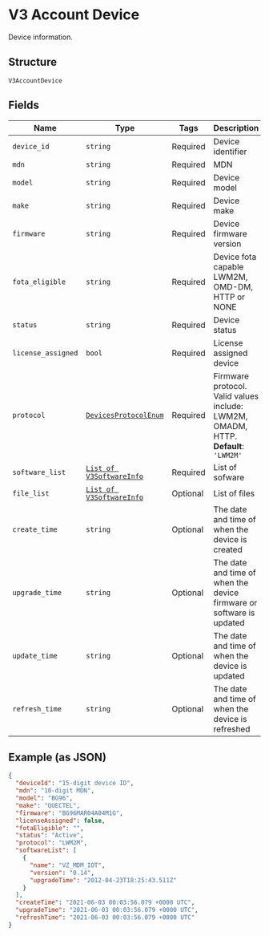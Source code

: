 
# V3 Account Device

Device information.

## Structure

`V3AccountDevice`

## Fields

| Name | Type | Tags | Description |
|  --- | --- | --- | --- |
| `device_id` | `string` | Required | Device identifier |
| `mdn` | `string` | Required | MDN |
| `model` | `string` | Required | Device model |
| `make` | `string` | Required | Device make |
| `firmware` | `string` | Required | Device firmware version |
| `fota_eligible` | `string` | Required | Device fota capable LWM2M, OMD-DM, HTTP or NONE |
| `status` | `string` | Required | Device status |
| `license_assigned` | `bool` | Required | License assigned device |
| `protocol` | [`DevicesProtocolEnum`](../../doc/models/devices-protocol-enum.md) | Required | Firmware protocol. Valid values include: LWM2M, OMADM, HTTP.<br>**Default**: `'LWM2M'` |
| `software_list` | [`List of V3SoftwareInfo`](../../doc/models/v3-software-info.md) | Required | List of sofware |
| `file_list` | [`List of V3SoftwareInfo`](../../doc/models/v3-software-info.md) | Optional | List of files |
| `create_time` | `string` | Optional | The date and time of when the device is created |
| `upgrade_time` | `string` | Optional | The date and time of when the device firmware or software is updated |
| `update_time` | `string` | Optional | The date and time of when the device is updated |
| `refresh_time` | `string` | Optional | The date and time of when the device is refreshed |

## Example (as JSON)

```json
{
  "deviceId": "15-digit device ID",
  "mdn": "10-digit MDN",
  "model": "BG96",
  "make": "QUECTEL",
  "firmware": "BG96MAR04A04M1G",
  "licenseAssigned": false,
  "fotaEligible": "",
  "status": "Active",
  "protocol": "LWM2M",
  "softwareList": [
    {
      "name": "VZ_MDM_IOT",
      "version": "0.14",
      "upgradeTime": "2012-04-23T18:25:43.511Z"
    }
  ],
  "createTime": "2021-06-03 00:03:56.079 +0000 UTC",
  "upgradeTime": "2021-06-03 00:03:56.079 +0000 UTC",
  "refreshTime": "2021-06-03 00:03:56.079 +0000 UTC"
}
```

